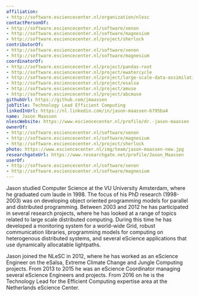 ```yaml
---
affiliation:
- http://software.esciencecenter.nl/organization/nlesc
contactPersonOf:
- http://software.esciencecenter.nl/software/xenon
- http://software.esciencecenter.nl/software/magnesium
- http://software.esciencecenter.nl/project/sherlock
contributorOf:
- http://software.esciencecenter.nl/software/xenon
- http://software.esciencecenter.nl/software/magnesium
coordinatorOf:
- http://software.esciencecenter.nl/project/pandas-root
- http://software.esciencecenter.nl/project/ewatercycle
- http://software.esciencecenter.nl/project/large-scale-data-assimilation
- http://software.esciencecenter.nl/project/esalsa
- http://software.esciencecenter.nl/project/amuse
- http://software.esciencecenter.nl/project/abcmuse
githubUrl: https://github.com/jmaassen
jobTitle: Technology Lead Efficient Computing
linkedInUrl: https://nl.linkedin.com/in/jason-maassen-6795ba4
name: Jason Maassen
nlescWebsite: https://www.esciencecenter.nl/profile/dr.-jason-maassen
ownerOf:
- http://software.esciencecenter.nl/software/xenon
- http://software.esciencecenter.nl/software/magnesium
- http://software.esciencecenter.nl/project/sherlock
photo: https://www.esciencecenter.nl/img/team/jason-maassen-new.jpg
researchgateUrl: https://www.researchgate.net/profile/Jason_Maassen
userOf:
- http://software.esciencecenter.nl/software/xenon
- http://software.esciencecenter.nl/software/magnesium
---
```

Jason studied Computer Science at the VU University Amsterdam, where he graduated cum laude in 1998. The focus of his PhD research (1998-2003) was on developing object oriented programming models for parallel and distributed 
programming. Between 2003 and 2012 he has participated in several research projects, where he has looked at a range of topics related to large scale distributed computing. During this time he has developed a monitoring system for a world-wide 
Grid, robust communication libraries, programming models for computing on heterogenous distributed systems, and several eScience applications that use dynamically allocatable lightpaths. 

Jason joined the NLeSC in 2012, where he has worked as an eScience Engineer on the eSalsa, Extreme Climate Change and Jungle Computing projects. From 2013 to 2015 he was an eScience Coordinator managing several eScience Engineers 
and projects. From 2016 on he is the Technology Lead for the Efficient Computing expertise area at the Netherlands eScience Center.

